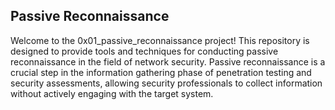 ## Passive Reconnaissance


Welcome to the 0x01_passive_reconnaissance project! This repository is designed to provide tools and techniques for conducting passive reconnaissance in the field of network security. Passive reconnaissance is a crucial step in the information gathering phase of penetration testing and security assessments, allowing security professionals to collect information without actively engaging with the target system.

